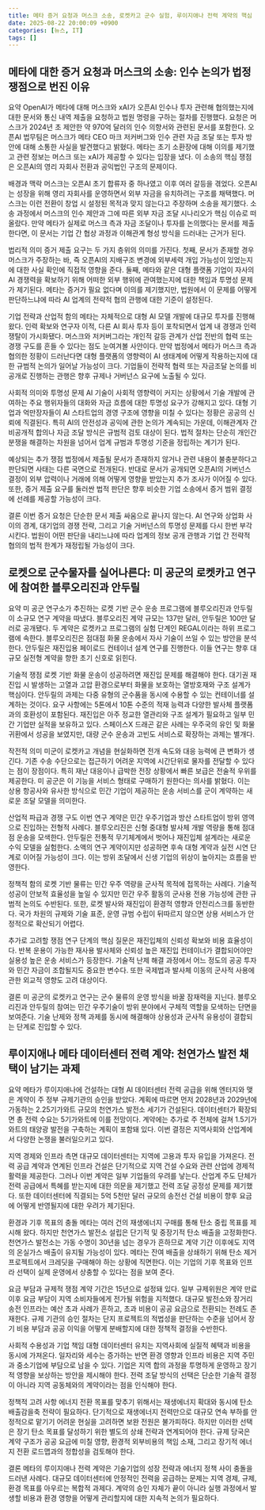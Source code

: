 ```yaml
---
title: 메타 증거 요청과 머스크 소송, 로켓카고 군수 실험, 루이지애나 전력 계약의 핵심
date: 2025-08-22 20:00:09 +0900
categories: [뉴스, IT]
tags: []
---
```


## 메타에 대한 증거 요청과 머스크의 소송: 인수 논의가 법정 쟁점으로 번진 이유

요약
OpenAI가 메타에 대해 머스크와 xAI가 오픈AI 인수나 투자 관련해 협의했는지에 대한 문서와 통신 내역 제출을 요청하고 법원 명령을 구하는 절차를 진행했다. 요청은 머스크가 2024년 초 제안한 약 970억 달러의 인수 의향서와 관련된 문서를 포함한다. 오픈AI 법무팀은 머스크가 메타 CEO 마크 저커버그와 인수 관련 자금 조달 또는 투자 방안에 대해 소통한 사실을 발견했다고 밝혔다. 메타는 초기 소환장에 대해 이의를 제기했고 관련 정보는 머스크 또는 xAI가 제공할 수 있다는 입장을 냈다. 이 소송의 핵심 쟁점은 오픈AI의 영리 자회사 전환과 공익법인 구조의 문제이다.

배경과 맥락
머스크는 오픈AI 초기 합류자 중 하나였고 이후 여러 갈등을 겪었다. 오픈AI는 성장을 위해 영리 자회사를 운영하면서 외부 자금을 유치하려는 구조를 채택했다. 머스크는 이런 전환이 창업 시 설정된 목적과 맞지 않는다고 주장하며 소송을 제기했다. 소송 과정에서 머스크의 인수 제안과 그에 따른 외부 자금 조달 시나리오가 핵심 이슈로 떠올랐다. 만약 메타가 실제로 머스크 측과 자금 조달이나 투자를 논의했다는 문서를 제출한다면, 이 문서는 기업 간 협상 과정과 이해관계 형성 방식을 드러내는 근거가 된다.

법리적 의미
증거 제출 요구는 두 가지 층위의 의미를 가진다. 첫째, 문서가 존재할 경우 머스크가 주장하는 바, 즉 오픈AI의 지배구조 변경에 외부세력 개입 가능성이 있었는지에 대한 사실 확인에 직접적 영향을 준다. 둘째, 메타와 같은 대형 플랫폼 기업이 자사의 AI 경쟁력을 확보하기 위해 어떠한 외부 행위에 관여했는지에 대한 책임과 투명성 문제가 제기된다. 메타는 증거가 필요 없다며 이의를 제기했지만, 법원에서 이 문제를 어떻게 판단하느냐에 따라 AI 업계의 전략적 협의 관행에 대한 기준이 설정된다.

기업 전략과 산업적 함의
메타는 자체적으로 대형 AI 모델 개발에 대규모 투자를 진행해 왔다. 인력 확보와 연구자 이적, 다른 AI 회사 투자 등이 포착되면서 업계 내 경쟁과 인력 쟁탈이 가시화됐다. 머스크와 저커버그라는 개인적 갈등 관계가 산업 전반의 협력 또는 경쟁 구도를 흔들 수 있다는 점도 눈여겨볼 사안이다. 만약 법정에서 메타가 머스크 측과 협의한 정황이 드러난다면 대형 플랫폼의 영향력이 AI 생태계에 어떻게 작용하는지에 대한 규범적 논의가 일어날 가능성이 크다. 기업들이 전략적 협력 또는 자금조달 논의를 비공개로 진행하는 관행은 향후 규제나 거버넌스 요구에 노출될 수 있다.

사회적 의미와 투명성 문제
AI 기술이 사회적 영향력이 커지는 상황에서 기술 개발에 관여하는 주요 행위자들의 대화와 자금 흐름에 대한 투명성 요구가 강해지고 있다. 대형 기업과 억만장자들이 AI 스타트업의 경영 구조에 영향을 미칠 수 있다는 정황은 공공의 신뢰에 직결된다. 특히 AI의 안전성과 공익에 관한 논의가 계속되는 가운데, 이해관계자 간 비공개적 합의나 자금 조달 방식은 규범적 검토 대상이 된다. 법적 절차는 단순히 개인간 분쟁을 해결하는 차원을 넘어서 업계 규범과 투명성 기준을 정립하는 계기가 된다.

예상되는 추가 쟁점
법정에서 제출될 문서가 존재하지 않거나 관련 내용이 불충분하다고 판단되면 사태는 다른 국면으로 전개된다. 반대로 문서가 공개되면 오픈AI의 거버넌스 결정이 외부 압력이나 거래에 의해 어떻게 영향을 받았는지 추가 조사가 이어질 수 있다. 또한, 증거 제출 요구를 둘러싼 법적 판단은 향후 비슷한 기업 소송에서 증거 범위 결정에 선례를 제공할 가능성이 크다.

결론
이번 증거 요청은 단순한 문서 제출 싸움으로 끝나지 않는다. AI 연구와 상업화 사이의 경계, 대기업의 경쟁 전략, 그리고 기술 거버넌스의 투명성 문제를 다시 한번 부각시킨다. 법원이 어떤 판단을 내리느냐에 따라 업계의 정보 공개 관행과 기업 간 전략적 협의의 법적 한계가 재정립될 가능성이 크다.

## 로켓으로 군수물자를 실어나른다: 미 공군의 로켓카고 연구에 참여한 블루오리진과 안두릴

요약
미 공군 연구소가 추진하는 로켓 기반 군수 운송 프로그램에 블루오리진과 안두릴이 소규모 연구 계약을 따냈다. 블루오리진 계약 규모는 137만 달러, 안두릴은 100만 달러로 공개됐다. 두 계약은 로켓카고 프로그램의 실험 단계인 REGAL이라는 하위 프로그램에 속한다. 블루오리진은 점대점 화물 운송에서 자사 기술이 쓰일 수 있는 방안을 분석한다. 안두릴은 재진입용 페이로드 컨테이너 설계 연구를 진행한다. 이들 연구는 향후 대규모 실전형 계약을 향한 초기 신호로 읽힌다.

기술적 쟁점
로켓 기반 화물 운송이 성공하려면 재진입 문제를 해결해야 한다. 대기권 재진입 시 발생하는 고열과 고압 환경으로부터 화물을 보호하는 열방호재와 구조 설계가 핵심이다. 안두릴의 과제는 다중 유형의 군수품을 동시에 수용할 수 있는 컨테이너를 설계하는 것이다. 요구 사항에는 5톤에서 10톤 수준의 적재 능력과 다양한 발사체 플랫폼과의 호환성이 포함된다. 재진입은 아주 정교한 열관리와 구조 설계가 필요하고 일부 민간 기업만 실적을 보유하고 있다. 스페이스X 드래곤 같은 사례는 우주국의 유인 및 화물 귀환에서 성공을 보였지만, 대량 군수 운송과 고빈도 서비스로 확장하는 과제는 별개다.

작전적 의미
미군이 로켓카고 개념을 현실화하면 전개 속도와 대응 능력에 큰 변화가 생긴다. 기존 수송 수단으로는 접근하기 어려운 지역에 시간단위로 물자를 전달할 수 있다는 점이 장점이다. 특히 재난 대응이나 급박한 전장 상황에서 빠른 보급은 전술적 우위를 제공한다. 미 공군은 이 기능을 서비스 형태로 구매하기 원한다는 의사를 밝혔다. 이는 상용 항공사와 유사한 방식으로 민간 기업이 제공하는 운송 서비스를 군이 계약하는 새로운 조달 모델을 의미한다.

산업적 파급과 경쟁 구도
이번 연구 계약은 민간 우주기업과 방산 스타트업이 방위 영역으로 진입하는 전형적 사례다. 블루오리진은 신형 중대형 발사체 개발 역량을 통해 점대점 운송을 모색한다. 안두릴은 전통적 무기체계에서 벗어나 재진입체 설계라는 새로운 수익 모델을 실험한다. 소액의 연구 계약이지만 성공하면 후속 대형 계약과 실전 시연 단계로 이어질 가능성이 크다. 이는 방위 조달에서 신생 기업의 위상이 높아지는 흐름을 반영한다.

정책적 함의
로켓 기반 물류는 민간 우주 역량을 군사적 목적에 접목하는 사례다. 기술적 성공이 안보적 효율성을 높일 수 있지만 민간 우주 활동의 군사용 전용 가능성에 관한 규범적 논의도 수반된다. 또한, 로켓 발사와 재진입이 환경적 영향과 안전리스크를 동반한다. 국가 차원의 규제와 기술 표준, 운영 규범 수립이 뒤따르지 않으면 상용 서비스가 안정적으로 확산되기 어렵다.

추가로 고려할 쟁점
연구 단계의 핵심 질문은 재진입체의 신뢰성 확보와 비용 효율성이다. 반복 운용이 가능한 재사용 발사체와 신뢰성 높은 재진입 컨테이너가 결합되어야만 실용성 높은 운송 서비스가 등장한다. 기술적 난제 해결 과정에서 어느 정도의 공공 투자와 민간 자금이 조합될지도 중요한 변수다. 또한 국제법과 발사체 이동의 군사적 사용에 관한 외교적 영향도 고려 대상이다.

결론
미 공군의 로켓카고 연구는 군수 물류의 운영 방식을 바꿀 잠재력을 지닌다. 블루오리진과 안두릴의 참여는 민간 우주기술이 방위 분야에서 구체적 역할을 모색하는 단면을 보여준다. 기술 난제와 정책 과제를 동시에 해결해야 상용성과 군사적 유용성이 결합되는 단계로 진입할 수 있다.

## 루이지애나 메타 데이터센터 전력 계약: 천연가스 발전 채택이 남기는 과제

요약
메타가 루이지애나에 건설하는 대형 AI 데이터센터 전력 공급을 위해 엔터지와 맺은 계약이 주 정부 규제기관의 승인을 받았다. 계획에 따르면 먼저 2028년과 2029년에 가동하는 2.25기가와트 규모의 천연가스 발전소 세기가 건설된다. 데이터센터가 확장되면 총 전력 수요는 5기가와트에 이를 전망이다. 계약에는 추가로 주 전체에 걸쳐 1.5기가와트의 태양광 발전을 구축하는 계획이 포함돼 있다. 이번 결정은 지역사회와 산업계에서 다양한 논쟁을 불러일으키고 있다.

지역 경제와 인프라 측면
대규모 데이터센터는 지역에 고용과 투자 유입을 가져온다. 전력 공급 계약과 연계된 인프라 건설은 단기적으로 지역 건설 수요와 관련 산업에 경제적 활력을 제공한다. 그러나 이번 계약은 일부 기업들의 우려를 낳는다. 산업계 주도 단체가 전력 공급에서 특혜를 받는지에 대한 의문을 제기했고 전력 조달 공정성 문제를 제기했다. 또한 데이터센터에 직결되는 5억 5천만 달러 규모의 송전선 건설 비용이 향후 요금에 어떻게 반영될지에 대한 우려가 제기된다.

환경과 기후 목표의 충돌
메타는 여러 건의 재생에너지 구매를 통해 탄소 중립 목표를 제시해 왔다. 하지만 천연가스 발전소 설립은 단기적 및 중장기적 탄소 배출을 고정화한다. 천연가스 발전소는 가동 수명이 30년을 넘는 경우가 흔하므로 계약 기간 이후에도 지역의 온실가스 배출이 유지될 가능성이 있다. 메타는 잔여 배출을 상쇄하기 위해 탄소 제거 프로젝트에서 크레딧을 구매해야 하는 상황에 직면한다. 이는 기업의 기후 목표와 인프라 선택이 실제 운영에서 상충할 수 있다는 점을 보여 준다.

요금 부담과 규제적 쟁점
계약 기간은 15년으로 설정돼 있다. 일부 규제위원은 계약 만료 이후 요금 부담이 지역 소비자들에게 전가될 위험을 지적했다. 대규모 발전소와 장거리 송전 인프라는 예산 초과 사례가 흔하고, 초과 비용이 공공 요금으로 전환되는 전례도 존재한다. 규제 기관의 승인 절차는 단지 프로젝트의 적법성을 판단하는 수준을 넘어서 장기 비용 부담과 공공 이익을 어떻게 분배할지에 대한 정책적 결정을 수반한다.

사회적 수용성과 기업 책임
대형 데이터센터 유치는 지역사회에 실질적 혜택과 비용을 동시에 가져온다. 일자리와 세수는 증가하는 반면 환경 영향과 인프라 비용은 지역 주민과 중소기업에 부담으로 남을 수 있다. 기업은 지역 합의 과정을 투명하게 운영하고 장기적 영향을 보상하는 방안을 제시해야 한다. 전력 조달 방식의 선택은 단순한 기술적 결정이 아니라 지역 공동체와의 계약이라는 점을 인식해야 한다.

정책적 고려 사항
에너지 전환 목표를 맞추기 위해서는 재생에너지 확대와 동시에 탄소 배출감을축 전략이 필요하다. 단기적으로 재생에너지 전력만으로 대규모 연속 부하를 안정적으로 맡기기 어려운 현실을 고려하면 보완 전원은 불가피하다. 하지만 이러한 선택은 장기 탄소 목표를 달성하기 위한 별도의 상쇄 전략과 연계되어야 한다. 규제 당국은 계약 구조가 공공 요금에 미칠 영향, 환경적 외부비용의 책임 소재, 그리고 장기적 에너지 전환 로드맵과의 정합성을 검토해야 한다.

결론
메타의 루이지애나 전력 계약은 기술기업의 성장 전략과 에너지 정책 사이 충돌을 드러낸 사례다. 대규모 데이터센터에 안정적인 전력을 공급하는 문제는 지역 경제, 규제, 환경 목표를 아우르는 복합적 과제다. 계약의 승인 자체가 끝이 아니라 실행 과정에서 발생할 비용과 환경 영향을 어떻게 관리할지에 대한 지속적 논의가 필요하다.